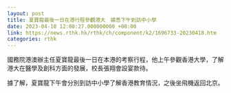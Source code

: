 ```yaml
---
layout: post
title: 夏寶龍最後一日在港行程參觀港大　據悉下午到訪中小學
date: 2023-04-18 12:08:27.000000000 +08:00
link: https://news.rthk.hk/rthk/ch/component/k2/1696733-20230418.htm
categories: rthk
---
```


國務院港澳辦主任夏寶龍最後一日在本港的考察行程，他上午參觀香港大學，了解港大在醫學及創科方面的發展，校長張翔會設宴款待。

據了解，夏寶龍下午會分別到訪中小學了解香港教育情況，之後坐飛機返回北京。
